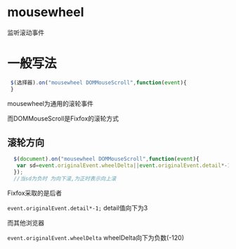 # mousewheel

监听滚动事件

# 一般写法

```javascript
 $(选择器).on("mousewheel DOMMouseScroll",function(event){
 }
```
mousewheel为通用的滚轮事件

而DOMMouseScroll是Fixfox的滚轮方式

## 滚轮方向

```javascript
  $(document).on("mousewheel DOMMouseScroll",function(event){
   var sd=event.originalEvent.wheelDelta||event.originalEvent.detail*-1;
  });
  //当sd为负时 为向下滚,为正时表示向上滚
```

Fixfox采取的是后者

`event.originalEvent.detail*-1;` detail值向下为3

而其他浏览器

`event.originalEvent.wheelDelta` wheelDelta向下为负数(-120)



